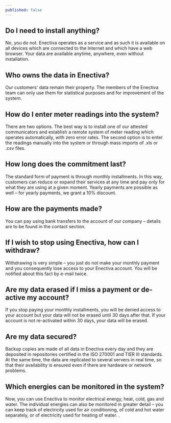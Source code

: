```yaml
---
published: false
---
```


## Do I need to install anything?

No, you do not. Enectiva operates as a service and as such it is available on all devices which are connected to the Internet and which have a web browser. Your data are available anytime, anywhere, even without installation.

## Who owns the data in Enectiva?

Our customers' data remain their property. The members of the Enectiva team can only use them for statistical purposes and for improvement of the system.

## How do I enter meter readings into the system?

There are two options. The best way is to install one of our attested communicators and establish a remote system of meter reading which operates automatically, with zero error rates. The second option is to enter the readings manually into the system or through mass imports of .xls or .csv files.

## How long does the commitment last?

The standard form of payment is through monthly installments. In this way, customers can reduce or expand their services at any time and pay only for what they are using at a given moment. Yearly payments are possible as well – for yearly payments, we grant a 10% discount.

## How are the payments made?

You can pay using bank transfers to the account of our company – details are to be found in the contact section.

## If I wish to stop using Enectiva, how can I withdraw?

Withdrawing is very simple – you just do not make your monthly payment and you consequently lose access to your Enectiva account. You will be notified about this fact by e-mail twice.  


## Are my data erased if I miss a payment or de-active my account?

If you stop paying your monthly installments, you will be denied access to your account but your data will not be erased until 30 days after that. If your account is not re-activated within 30 days, your data will be erased.

## Are my data secured?

Backup copies are made of all data in Enectiva every day and they are deposited in repositories certified in the ISO 270001 and TIER III standards. At the same time, the data are replicated to several servers in real time, so that their availability is ensured even if there are hardware or network problems.

## Which energies can be monitored in the system?

Now, you can use Enectiva to monitor electrical energy, heat, cold, gas and water. The individual energies can also be monitored in greater detail – you can keep track of electricity used for air conditioning, of cold and hot water separately, or of electricity used for heating of water. .
